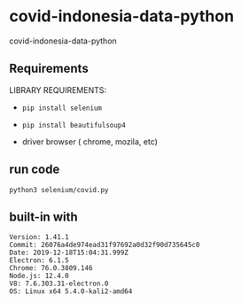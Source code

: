 # covid-indonesia-data-python

covid-indonesia-data-python

## Requirements

LIBRARY REQUIREMENTS:

- `pip install selenium`

- `pip install beautifulsoup4`

- driver browser ( chrome, mozila, etc)

## run code

```
python3 selenium/covid.py
```

## built-in with

```
Version: 1.41.1
Commit: 26076a4de974ead31f97692a0d32f90d735645c0
Date: 2019-12-18T15:04:31.999Z
Electron: 6.1.5
Chrome: 76.0.3809.146
Node.js: 12.4.0
V8: 7.6.303.31-electron.0
OS: Linux x64 5.4.0-kali2-amd64
```

